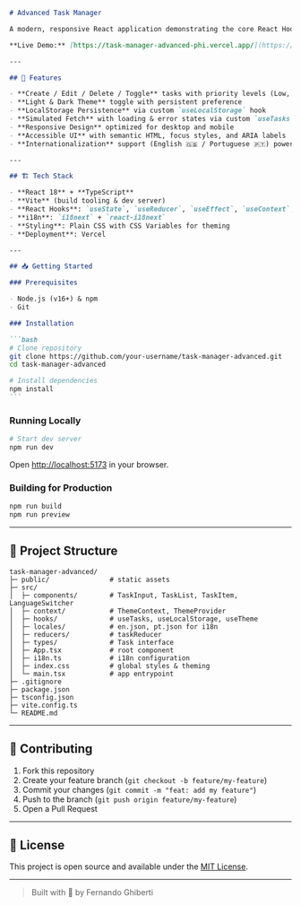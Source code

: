 ````markdown
# Advanced Task Manager

A modern, responsive React application demonstrating the core React Hooks in a real-world “Task Manager” mini-project. Built with Vite, TypeScript, Tailwind-inspired CSS, and deployed on Vercel.

**Live Demo:** [https://task-manager-advanced-phi.vercel.app/](https://task-manager-advanced-phi.vercel.app/)

---

## 🚀 Features

- **Create / Edit / Delete / Toggle** tasks with priority levels (Low, Medium, High)
- **Light & Dark Theme** toggle with persistent preference
- **LocalStorage Persistence** via custom `useLocalStorage` hook
- **Simulated Fetch** with loading & error states via custom `useTasks` hook
- **Responsive Design** optimized for desktop and mobile
- **Accessible UI** with semantic HTML, focus styles, and ARIA labels
- **Internationalization** support (English 🇬🇧 / Portuguese 🇵🇹) powered by `react-i18next`

---

## 🏗️ Tech Stack

- **React 18** + **TypeScript**
- **Vite** (build tooling & dev server)
- **React Hooks**: `useState`, `useReducer`, `useEffect`, `useContext`, `useRef`, `useCallback`, `useMemo`
- **i18n**: `i18next` + `react-i18next`
- **Styling**: Plain CSS with CSS Variables for theming
- **Deployment**: Vercel

---

## 📥 Getting Started

### Prerequisites

- Node.js (v16+) & npm
- Git

### Installation

```bash
# Clone repository
git clone https://github.com/your-username/task-manager-advanced.git
cd task-manager-advanced

# Install dependencies
npm install
```
````

### Running Locally

```bash
# Start dev server
npm run dev
```

Open [http://localhost:5173](http://localhost:5173) in your browser.

### Building for Production

```bash
npm run build
npm run preview
```

---

## 🔧 Project Structure

```
task-manager-advanced/
├─ public/               # static assets
├─ src/
│  ├─ components/        # TaskInput, TaskList, TaskItem, LanguageSwitcher
│  ├─ context/           # ThemeContext, ThemeProvider
│  ├─ hooks/             # useTasks, useLocalStorage, useTheme
│  ├─ locales/           # en.json, pt.json for i18n
│  ├─ reducers/          # taskReducer
│  ├─ types/             # Task interface
│  ├─ App.tsx            # root component
│  ├─ i18n.ts            # i18n configuration
│  ├─ index.css          # global styles & theming
│  └─ main.tsx           # app entrypoint
├─ .gitignore
├─ package.json
├─ tsconfig.json
├─ vite.config.ts
└─ README.md
```

---

## 🤝 Contributing

1. Fork this repository
2. Create your feature branch (`git checkout -b feature/my-feature`)
3. Commit your changes (`git commit -m "feat: add my feature"`)
4. Push to the branch (`git push origin feature/my-feature`)
5. Open a Pull Request

---

## 📄 License

This project is open source and available under the [MIT License](LICENSE).

---

> Built with 💚 by Fernando Ghiberti
